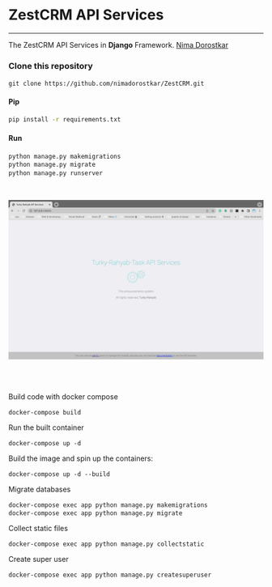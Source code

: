 # ZestCRM API Services
<hr>

The ZestCRM API Services  in **Django** Framework. [Nima Dorostkar](https://nimadorostkar.com/)



### Clone this repository

```
git clone https://github.com/nimadorostkar/ZestCRM.git
```

#### Pip
```bash
pip install -r requirements.txt

```

#### Run
```bash
python manage.py makemigrations
python manage.py migrate
python manage.py runserver

```

<br>

![Turky-Rahyab-Task](https://github.com/nimadorostkar/Turky-Rahyab-Task/blob/master/Screenshot.png)


<br><br>



Build code with docker compose
```
docker-compose build
```

Run the built container
```
docker-compose up -d
```



Build the image and spin up the containers:
```
docker-compose up -d --build
```



Migrate databases
```
docker-compose exec app python manage.py makemigrations
docker-compose exec app python manage.py migrate
```



Collect static files
```
docker-compose exec app python manage.py collectstatic
```



Create super user
```
docker-compose exec app python manage.py createsuperuser
```
